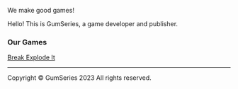 We make good games!

Hello! This is GumSeries, a game developer and publisher.

### Our Games

[Break Explode It](https://gumseries.greenbear.ml/bei)

---

Copyright &copy; GumSeries 2023 All rights reserved.
